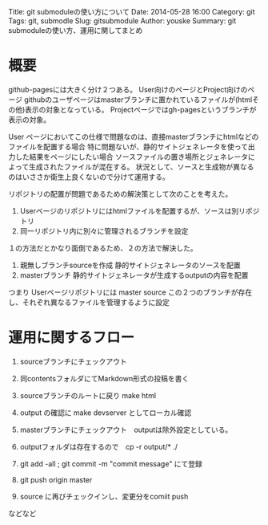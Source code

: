 Title: git submoduleの使い方について
Date: 2014-05-28 16:00
Category: git
Tags: git, submodle
Slug: gitsubmodule
Author: youske
Summary: git submoduleの使い方、運用に関してまとめ

# 概要
github-pagesには大きく分け２つある。
User向けのページとProject向けのページ
githubのユーザページはmasterブランチに置かれているファイルが(htmlその他)表示の対象となっている。
Projectページではgh-pagesというブランチが表示の対象。

User ページにおいてこの仕様で問題なのは、直接masterブランチにhtmlなどのファイルを配置する場合
特に問題ないが、静的サイトジェネレータを使って出力した結果をページにしたい場合
ソースファイルの置き場所とジェネレータによって生成されたファイルが混在する。
状況として、ソースと生成物が異なるのはいささか衛生上良くないので分けて運用する。

リポジトリの配置が問題であるための解決策として次のことを考えた。
1. Userページのリポジトリにはhtmlファイルを配置するが、ソースは別リポジトリ
2. 同一リポジトリ内に別々に管理されるブランチを設定

１の方法だとかなり面倒であるため、２の方法で解決した。

1. 親無しブランチsourceを作成 静的サイトジェネレータのソースを配置
2. masterブランチ 静的サイトジェネレータが生成するoutputの内容を配置

つまり Userページリポジトリには
master
source
この２つのブランチが存在し、それぞれ異なるファイルを管理するように設定

# 運用に関するフロー
1. sourceブランチにチェックアウト
2. 同contentsフォルダにてMarkdown形式の投稿を書く
3. sourceブランチのルートに戻り make html
4. output の確認に make devserver としてローカル確認
5. masterブランチにチェックアウト　outputは除外設定としている。
6. outputフォルダは存在するので　cp -r output/* ./
7. git add -all ; git commit -m "commit message" にて登録
8. git push origin master

9. source に再びチェックインし、変更分をcomiit push

などなど

